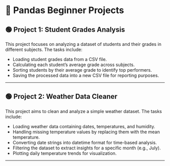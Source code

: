 # 📝 Pandas Beginner Projects

## 🟢 Project 1: Student Grades Analysis

This project focuses on analyzing a dataset of students and their grades in different subjects. The tasks include:

- Loading student grades data from a CSV file.
- Calculating each student’s average grade across subjects.
- Sorting students by their average grade to identify top performers.
- Saving the processed data into a new CSV file for reporting purposes.

---

## 🟢 Project 2: Weather Data Cleaner

This project aims to clean and analyze a simple weather dataset. The tasks include:

- Loading weather data containing dates, temperatures, and humidity.
- Handling missing temperature values by replacing them with the mean temperature.
- Converting date strings into datetime format for time-based analysis.
- Filtering the dataset to extract insights for a specific month (e.g., July).
- Plotting daily temperature trends for visualization.

---

